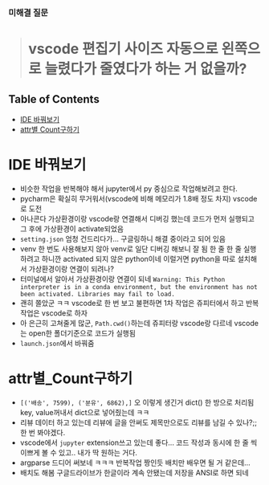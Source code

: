 ### 미해결 질문
># vscode 편집기 사이즈 자동으로 왼쪽으로 늘렸다가 줄였다가 하는 거 없을까?

## Table of Contents
- [IDE 바꿔보기](#IDE_바꿔보기)
- [attr별 Count구하기](#attr별_Count구하기)

# IDE 바꿔보기
- 비슷한 작업을 반복해야 해서 jupyter에서 py 중심으로 작업해보려고 한다.
- pycharm은 확실히 무거워서(vscode에 비해 메모리가 1.8배 정도 차지) vscode로 도전
- 아나콘다 가상환경이랑 vscode랑 연결해서 디버깅 했는데 코드가 먼저 실행되고 그 후에 가상환경이 activate되었음
- `setting.json` 엄청 건드리다가... 구글링하니 해결 중이라고 되어 있음
- venv 한 번도 사용해보지 않아 venv로 일단 디버깅 해보니 잘 됨
한 줄 한 줄 실행하려고 하니깐 activated 되지 않은 python이네 이럴거면 python을 따로 설치해서 가상환경이랑 연결이 되려나? 
- 터미널에서 알아서 가상환경이랑 연결이 되네
`Warning: This Python interpreter is in a conda environment, but the environment has not been activated. Libraries may fail to load.`
- 괜히 쫄았군 ㅋㅋ vscode로 한 번 보고 불편하면 1차 작업은 쥬피터에서 하고 반복작업은 vscode로 하자
- 아 은근히 고쳐줄게 많군, `Path.cwd()`하는데 쥬피터랑 vscode랑 다르네 vscode는 open한 폴더기준으로 코드가 실행됨
- `launch.json`에서 바꿔줌

# attr별_Count구하기
- `[('배송', 7599), ('분유', 6862),]` 오 이렇게 생긴거 dict() 한 방으로 처리됨 key, value꺼내서 dict으로 넣어줬는데 ㅋㅋ
- 리뷰 데이터 하고 있는데 리뷰에 글을 안써도 제목만으로도 리뷰를 남길 수 있나?;; 한 번 봐야겠다.
- vscode에서 `jupyter` extension쓰고 있는데 좋다... 코드 작성과 동시에 한 줄 씩 이쁘게 볼 수 있고.. 내가 딱 원하는 거다. 
- argparse 드디어 써보네 ㅋㅋㅋ 반복작업 짱인듯 배치만 배우면 될 거 같은데...
- 배치도 해봄 구글드라이브가 한글이라 계속 안됐는데 저장을 ANSI로 하면 되네






